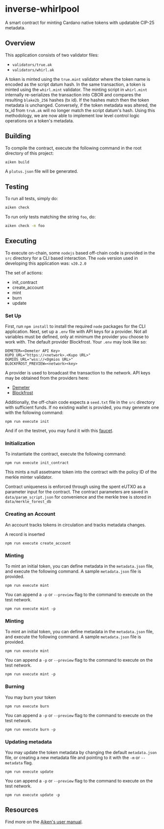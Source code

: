 # inverse-whirlpool

A smart contract for minting Cardano native tokens with updatable CIP-25 metadata.

## Overview

This application consists of two validator files:

- `validators/true.ak`
- `validators/whirl.ak`

A token is minted using the `true.mint` validator where the token name is encoded as the script datum hash. In the same transaction, a token is minted using the `whirl.mint` validator. The minting script in `whirl.mint` internally re-serializes the transaction into CBOR and compares the resulting `blake2b_256` hashes (tx id). If the hashes match then the token metadata is unchanged. Conversely, if the token metadata was altered, the tx_id from `truk.ak` will no longer match the script datum's hash. Using this methodology, we are now able to implement low level control logic operations on a token's metadata.

## Building

To compile the contract, execute the following command in the root directory of this project:

```sh
aiken build
```

A `plutus.json` file will be generated.

## Testing

To run all tests, simply do:

```sh
aiken check
```

To run only tests matching the string `foo`, do:

```sh
aiken check -m foo
```


## Executing

To execute on-chain, some `nodejs` based off-chain code is provided in the `src` directory for a CLI based interaction. The `node` version used in developing this application was: `v20.2.0`

The set of actions:

* init_contract
* create_account
* mint
* burn
* update

### Set Up

First, run `npm install` to install the required `node` packages for the CLI application. Next, set up a `.env` file with API keys for a provider. Not all variables must be defined, only at minimum the provider you choose to work with. The default provider Blockfrost. Your `.env` may look like so:
```
DEMETER=<Demeter API Key>
KUPO_URL="https://<network>.<Kupo URL>"
OGMIOS_URL="wss://<Ogmios URL>"
BLOCKFROST_PREVIEW=<network><key>
```
A provider is used to broadcast the transaction to the network. API keys may be obtained from the providers here:
* [Demeter](https://demeter.run/)
* [Blockfrost](https://blockfrost.io/)


Additionally, the off-chain code expects a `seed.txt` file in the `src` directory with sufficient funds. If no existing wallet is provided, you may generate one with the following command:
```
npm run execute init
```
And if on the testnet, you may fund it with this [faucet](https://docs.cardano.org/cardano-testnets/tools/faucet/).


### Initialization

To instantiate the contract, execute the following command:

```
npm run execute init_contract
```

This mints a null assetname token into the contract with the policy ID of the merkle minter validator.

Contract uniqueness is enforced through using the spent eUTXO as a parameter input for the contract. The contract parameters are saved in `data/param_script.json` for convenience and the merkle tree is stored in `data/merkle_forest_db`

### Creating an Account

An account tracks tokens in circulation and tracks metadata changes.

A record is inserted 


```
npm run execute create_account
```


### Minting
To mint an initial token, you can define metadata in the `metadata.json` file, and execute the following command. A sample `metadata.json` file is provided.
```
npm run execute mint
```
You can append a `-p` or `--preview` flag to the command to execute on the test network.
```
npm run execute mint -p
```


### Minting
To mint an initial token, you can define metadata in the `metadata.json` file, and execute the following command. A sample `metadata.json` file is provided.
```
npm run execute mint
```
You can append a `-p` or `--preview` flag to the command to execute on the test network.
```
npm run execute mint -p
```

### Burning

You may burn your token
```
npm run execute burn
```
You can append a `-p` or `--preview` flag to the command to execute on the test network.
```
npm run execute burn -p
```

### Updating metadata

You may update the token metadata by changing the default `metadata.json` file, or creating a new metadata file and pointing to it with the `-m` or `--metadata` flag.
```
npm run execute update
```
You can append a `-p` or `--preview` flag to the command to execute on the test network.
```
npm run execute update -p
```

## Resources

Find more on the [Aiken's user manual](https://aiken-lang.org).
